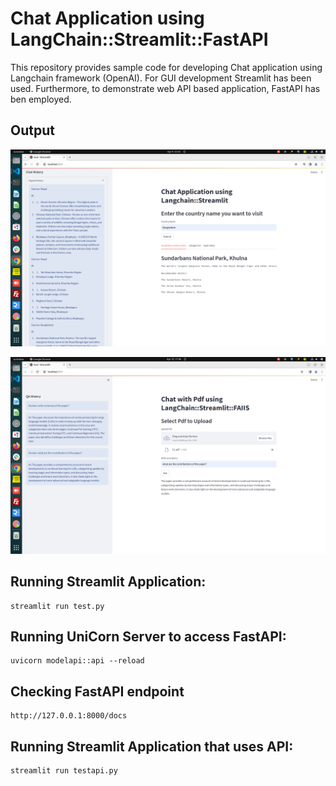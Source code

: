 # Chat Application using LangChain::Streamlit::FastAPI
This repository provides sample code for developing Chat application using Langchain framework (OpenAI). For GUI development Streamlit has been used. Furthermore, to demonstrate web API based application, FastAPI has ben employed. 



## Output
<p align="center" style="text-align: center;">
    <img src="imgs/langchain.png"/>
</p>

<p align="center" style="text-align: center;">
    <img src="imgs/chatwithpdf.png"/>
</p>


## Running Streamlit Application:
```
streamlit run test.py

```

## Running UniCorn Server to access FastAPI:
```
uvicorn modelapi::api --reload

```

## Checking FastAPI endpoint
```
http://127.0.0.1:8000/docs
```

## Running Streamlit Application that uses API:
```
streamlit run testapi.py

```